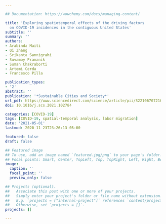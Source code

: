 ```yaml
---

## Documentation: https://wowchemy.com/docs/managing-content/

title: 'Exploring spatiotemporal effects of the driving factors 
  on COVID-19 incidences in the contiguous United States'
subtitle: ''
summary: ''
authors:
- Arabinda Maiti
- Qi Zhang
- Srikanta Sannigrahi
- Suvamoy Pramanik
- Suman Chakraborti
- Artemi Cerda
- Francesco Pilla

publication_types: 
- '2'
abstract: ''
publication: '*Sustainable Cities and Society*'
url_pdf: https://www.sciencedirect.com/science/article/pii/S2210670721000767
doi: 10.1016/j.scs.2021.102784

categories: [COVID-19]
tags: [COVID-19, spatial-temporal analysis, labor migration]
date: '2021-05-01'
lastmod: 2020-11-23T23:26:13-05:00

featured: false
draft: false

## Featured image
## To use, add an image named `featured.jpg/png` to your page's folder.
## Focal points: Smart, Center, TopLeft, Top, TopRight, Left, Right, BottomLeft, Bottom, BottomRight.
image:
  caption: ''
  focal_point: ''
  preview_only: false

## Projects (optional).
##   Associate this post with one or more of your projects.
##   Simply enter your project's folder or file name without extension.
##   E.g. `projects = ["internal-project"]` references `content/project/deep-learning/index.md`.
##   Otherwise, set `projects = []`.
projects: []

---
```

